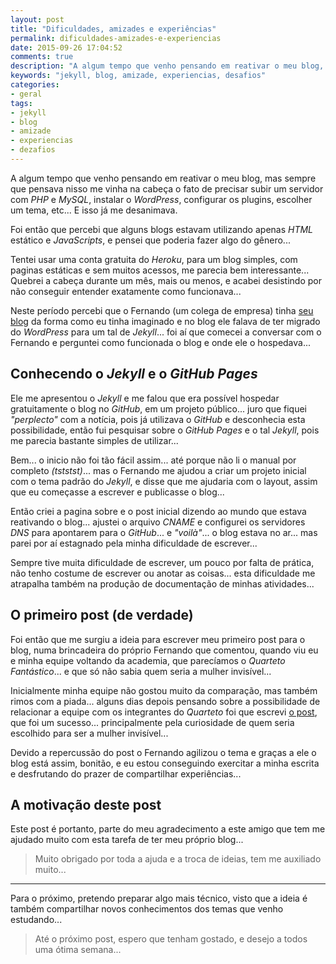 ```yaml
---
layout: post
title: "Dificuldades, amizades e experiências"
permalink: dificuldades-amizades-e-experiencias
date: 2015-09-26 17:04:52
comments: true
description: "A algum tempo que venho pensando em reativar o meu blog, mas sempre que pensava nisso acabava desanimando..."
keywords: "jekyll, blog, amizade, experiencias, desafios"
categories:
- geral
tags:
- jekyll
- blog
- amizade
- experiencias
- dezafios
---
```


A algum tempo que venho pensando em reativar o meu blog, mas sempre que pensava nisso me vinha na cabeça o fato de precisar subir um servidor com *PHP* e *MySQL*, instalar o *WordPress*, configurar os plugins, escolher um tema, etc... E isso já me desanimava.

Foi então que percebi que alguns blogs estavam utilizando apenas *HTML* estático e *JavaScripts*, e pensei que poderia fazer algo do gênero...

Tentei usar uma conta gratuita do *Heroku*, para um blog simples, com paginas estáticas e sem muitos acessos, me parecia bem interessante... Quebrei a cabeça durante um mês, mais ou menos, e acabei desistindo por não conseguir entender exatamente como funcionava...

Neste período percebi que o Fernando (um colega de empresa) tinha [seu blog](http://nandomoreira.me/) da forma como eu tinha imaginado e no blog ele falava de ter migrado do *WordPress* para um tal de *Jekyll*... foi aí que comecei a conversar com o Fernando e perguntei como funcionada o blog e onde ele o hospedava...

## Conhecendo o *Jekyll* e o *GitHub Pages*

Ele me apresentou o *Jekyll* e me falou que era possível hospedar gratuitamente o blog no *GitHub*, em um projeto público... juro que fiquei *"perplecto"* com a notícia, pois já utilizava o *GitHub* e desconhecia esta possibilidade, então fui pesquisar sobre o *GitHub Pages* e o tal *Jekyll*, pois me parecia bastante simples de utilizar...

Bem... o inicio não foi tão fácil assim... até porque não li o manual por completo *(tststst)*... mas o Fernando me ajudou a criar um projeto inicial com o tema padrão do *Jekyll*, e disse que me ajudaria com o layout, assim que eu começasse a escrever e publicasse o blog...

Então criei a pagina sobre e o post inicial dizendo ao mundo que estava reativando o blog... ajustei o arquivo *CNAME* e configurei os servidores *DNS* para apontarem para o *GitHub*... e *"voilà"*... o blog estava no ar... mas parei por aí estagnado pela minha dificuldade de escrever...

Sempre tive muita dificuldade de escrever, um pouco por falta de prática, não tenho costume de escrever ou anotar as coisas... esta dificuldade me atrapalha também na produção de documentação de minhas atividades...

## O primeiro post (de verdade)

Foi então que me surgiu a ideia para escrever meu primeiro post para o blog, numa brincadeira do próprio Fernando que comentou, quando viu eu e minha equipe voltando da academia, que parecíamos o *Quarteto Fantástico*... e que só não sabia quem seria a mulher invisível...

Inicialmente minha equipe não gostou muito da comparação, mas também rimos com a piada... alguns dias depois pensando sobre a possibilidade de relacionar a equipe com os integrantes do *Quarteto* foi que escrevi [o post](/fantastic_four/), que foi um sucesso... principalmente pela curiosidade de quem seria escolhido para ser a mulher invisível...

Devido a repercussão do post o Fernando agilizou o tema e graças a ele o blog está assim, bonitão, e eu estou conseguindo exercitar a minha escrita e desfrutando do prazer de compartilhar experiências...

## A motivação deste post

Este post é portanto, parte do meu agradecimento a este amigo que tem me ajudado muito com esta tarefa de ter meu próprio blog...

> Muito obrigado por toda a ajuda e a troca de ideias, tem me auxiliado muito...

***

Para o próximo, pretendo preparar algo mais técnico, visto que a ideia é também compartilhar novos conhecimentos dos temas que venho estudando...

> Até o próximo post, espero que tenham gostado, e desejo a todos uma ótima semana...